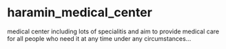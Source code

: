 # haramin_medical_center
medical center including lots of specialitis and aim to provide medical care for all people who need it at any time under any circumstances...
